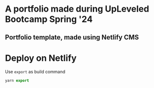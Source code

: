 # A portfolio made during UpLeveled Bootcamp Spring '24

## Portfolio template, made using Netlify CMS

# Deploy on Netlify

Use  `export` as build command
 
```js
yarn export
```
